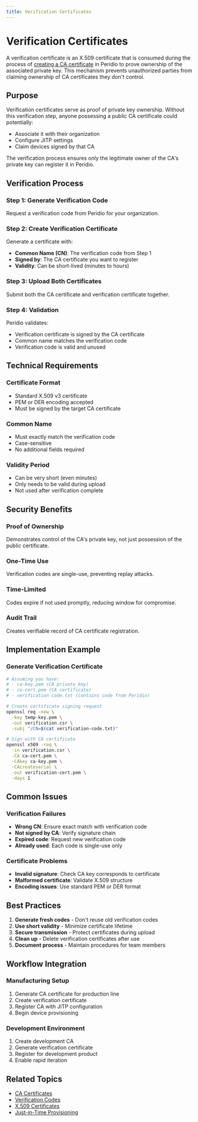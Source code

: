 ```yaml
---
title: Verification Certificates
---
```


# Verification Certificates

A verification certificate is an X.509 certificate that is consumed during the process of [creating a CA certificate](/platform/guides/creating-ca-certificates) in Peridio to prove ownership of the associated private key. This mechanism prevents unauthorized parties from claiming ownership of CA certificates they don't control.

## Purpose

Verification certificates serve as proof of private key ownership. Without this verification step, anyone possessing a public CA certificate could potentially:

- Associate it with their organization
- Configure JITP settings
- Claim devices signed by that CA

The verification process ensures only the legitimate owner of the CA's private key can register it in Peridio.

## Verification Process

### Step 1: Generate Verification Code

Request a verification code from Peridio for your organization.

### Step 2: Create Verification Certificate

Generate a certificate with:

- **Common Name (CN)**: The verification code from Step 1
- **Signed by**: The CA certificate you want to register
- **Validity**: Can be short-lived (minutes to hours)

### Step 3: Upload Both Certificates

Submit both the CA certificate and verification certificate together.

### Step 4: Validation

Peridio validates:

- Verification certificate is signed by the CA certificate
- Common name matches the verification code
- Verification code is valid and unused

## Technical Requirements

### Certificate Format

- Standard X.509 v3 certificate
- PEM or DER encoding accepted
- Must be signed by the target CA certificate

### Common Name

- Must exactly match the verification code
- Case-sensitive
- No additional fields required

### Validity Period

- Can be very short (even minutes)
- Only needs to be valid during upload
- Not used after verification complete

## Security Benefits

### Proof of Ownership

Demonstrates control of the CA's private key, not just possession of the public certificate.

### One-Time Use

Verification codes are single-use, preventing replay attacks.

### Time-Limited

Codes expire if not used promptly, reducing window for compromise.

### Audit Trail

Creates verifiable record of CA certificate registration.

## Implementation Example

### Generate Verification Certificate

```bash
# Assuming you have:
# - ca-key.pem (CA private key)
# - ca-cert.pem (CA certificate)
# - verification-code.txt (contains code from Peridio)

# Create certificate signing request
openssl req -new \
  -key temp-key.pem \
  -out verification.csr \
  -subj "/CN=$(cat verification-code.txt)"

# Sign with CA certificate
openssl x509 -req \
  -in verification.csr \
  -CA ca-cert.pem \
  -CAkey ca-key.pem \
  -CAcreateserial \
  -out verification-cert.pem \
  -days 1
```

## Common Issues

### Verification Failures

- **Wrong CN**: Ensure exact match with verification code
- **Not signed by CA**: Verify signature chain
- **Expired code**: Request new verification code
- **Already used**: Each code is single-use only

### Certificate Problems

- **Invalid signature**: Check CA key corresponds to certificate
- **Malformed certificate**: Validate X.509 structure
- **Encoding issues**: Use standard PEM or DER format

## Best Practices

1. **Generate fresh codes** - Don't reuse old verification codes
2. **Use short validity** - Minimize certificate lifetime
3. **Secure transmission** - Protect certificates during upload
4. **Clean up** - Delete verification certificates after use
5. **Document process** - Maintain procedures for team members

## Workflow Integration

### Manufacturing Setup

1. Generate CA certificate for production line
2. Create verification certificate
3. Register CA with JITP configuration
4. Begin device provisioning

### Development Environment

1. Create development CA
2. Generate verification certificate
3. Register for development product
4. Enable rapid iteration

## Related Topics

- [CA Certificates](/peridio-core/device-management/ca-certificates)
- [Verification Codes](/peridio-core/device-management/verification-codes)
- [X.509 Certificates](/peridio-core/device-management/x509)
- [Just-in-Time Provisioning](/peridio-core/device-management/just-in-time-provisioning)

